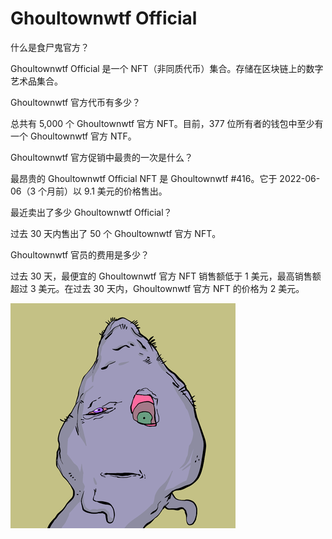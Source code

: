 # Ghoultownwtf Official

 什么是食尸鬼官方？

Ghoultownwtf Official 是一个 NFT（非同质代币）集合。存储在区块链上的数字艺术品集合。

Ghoultownwtf 官方代币有多少？

总共有 5,000 个 Ghoultownwtf 官方 NFT。目前，377 位所有者的钱包中至少有一个 Ghoultownwtf 官方 NTF。

Ghoultownwtf 官方促销中最贵的一次是什么？

最昂贵的 Ghoultownwtf Official NFT 是 Ghoultownwtf #416。它于 2022-06-06（3 个月前）以 9.1 美元的价格售出。

最近卖出了多少 Ghoultownwtf Official？

过去 30 天内售出了 50 个 Ghoultownwtf 官方 NFT。

 Ghoultownwtf 官员的费用是多少？

过去 30 天，最便宜的 Ghoultownwtf 官方 NFT 销售额低于 1 美元，最高销售额超过 3 美元。在过去 30 天内，Ghoultownwtf 官方 NFT 的价格为 2 美元。

![nft](1661418141245.jpg)
